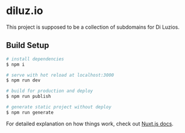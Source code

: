 # diluz.io

This project is supposed to be a collection of subdomains for Di Luzios.

## Build Setup

``` bash
# install dependencies
$ npm i

# serve with hot reload at localhost:3000
$ npm run dev

# build for production and deploy
$ npm run publish

# generate static project without deploy
$ npm run generate
```

For detailed explanation on how things work, check out [Nuxt.js docs](https://nuxtjs.org).
